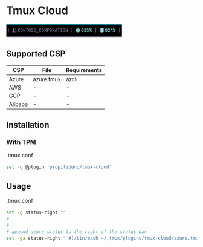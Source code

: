 # Tmux Cloud

<img src="./img/statusbar.png" style="margin: 0 auto" />

## Supported CSP

| CSP | File | Requirements |
| -- | -- | -- |
| Azure | azure.tmux | azcli |
| AWS | - | - |
| GCP | - | - |
| Alibaba | - | - |

## Installation

### With TPM

.tmux.conf
```bash
set -g @plugin 'propilideno/tmux-cloud'
```

## Usage

.tmux.conf
```bash
set -g status-right ""
# .
# .
# append azure status to the right of the status bar
set -ga status-right " #(/bin/bash ~/.tmux/plugins/tmux-cloud/azure.tmux) "
```
